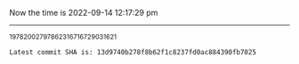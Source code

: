Now the time is 2022-09-14 12:17:29 pm

---

<small>19782002797862316716729031621</small>

```txt
Latest commit SHA is: 13d9740b278f8b62f1c8237fd0ac884390fb7025
```
